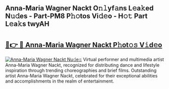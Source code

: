 ## Anna-Maria Wagner Nackt O𝚗𝚕yf𝚊ns L𝚎a𝚔ed N𝚞𝚍es - Part-PM8 P𝚑𝚘tos Vi𝚍𝚎o - H𝚘𝚝 Part L𝚎a𝚔s twyAH

# <h2><a href="http://kf6cc1.oniu.top/?m=Anna-Maria+Wagner+Nackt">🔗👉 🔴 Anna-Maria Wagner Nackt P𝚑ot𝚘𝚜 V𝚒d𝚎o</a></h2>

[![Anna-Maria Wagner Nackt Nu𝚍e𝚜](https://i.imgur.com/0qMVB7G.gif)](http://kf6cc1.oniu.top/?m=Anna-Maria+Wagner+Nackt)
Virtual performer and multimedia artist Anna-Maria Wagner Nackt, recognized for distributing dance and lifestyle inspiration through trending choreographies and brief films. Outstanding artist Anna-Maria Wagner Nackt, celebrated for their exceptional abilities and accomplishments in the realm of entertainment.  
